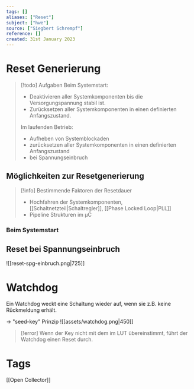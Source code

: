 ```yaml
---
tags: []
aliases: ["Reset"]
subject: ["hwe"]
source: ["Siegbert Schrempf"]
reference: []
created: 31st January 2023
---
```


# Reset Generierung

> [!todo] Aufgaben
> Beim Systemstart:
> - Deaktivieren aller Systemkomponenten bis die Versorgungspannung stabil ist.
> - Zurücksetzen aller Systemkomponenten in einen definierten Anfangszustand.
> 
> Im laufenden Betrieb:
> - Aufheben von Systemblockaden
> - zurücksetzen aller Systemkomponenten in einen definierten Anfangszustand
> - bei Spannungseinbruch

## Möglichkeiten zur Resetgenerierung

> [!info] Bestimmende Faktoren der Resetdauer
> - Hochfahren der Systemkomponenten, [[Schaltnetzteil|Schaltregler]], [[Phase Locked Loop|PLL]]
> - Pipeline Strukturen im µC

### Beim Systemstart

## Reset bei Spannungseinbruch

![[reset-spg-einbruch.png|725]]

# Watchdog
Ein Watchdog weckt eine Schaltung wieder auf, wenn sie z.B. keine Rückmeldung erhält.

$\rightarrow$ "seed-key" Prinzip
![[assets/watchdog.png|450]]
> [!error] Wenn der Key nicht mit dem im LUT übereinstimmt, führt der Watchdog einen Reset durch.

# Tags
[[Open Collector]]